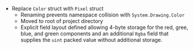 - Replace `Color` struct with `Pixel` struct
  - Renaming prevents namespace collision with `System.Drawing.Color`
  - Moved to root of project directory
  - Explicit field layout defined allowing 4-byte storage for the red, gree, blue, and green components and an additional `Rgba` field that supplies the `uint` packed value without additional storage.
